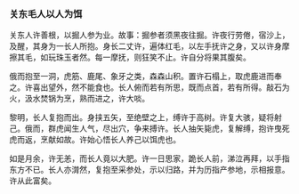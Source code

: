 <script type="text/javascript">
    var head = document.getElementsByTagName('head')[0];
    cssURL = '/public/article_1.css';
    linkTag = document.createElement('link');
    linkTag.href = cssURL;
    linkTag.setAttribute('type','text/css');
    linkTag.setAttribute('rel','stylesheet');
    head.appendChild(linkTag);
</script>
### 关东毛人以人为饵

关东人许善根，以掘人参为业。故事：掘参者须黑夜往掘。许夜行劳倦，宿沙上，及醒，其身为一长人所抱。身长二丈许，遍体红毛，以左手抚许之身，又以许身摩擦其毛，如玩珠玉者然。每一摩抚，则狂笑不止。许自分将果其腹矣。

俄而抱至一洞，虎筋、鹿尾、象牙之类，森森山积。置许石榻上，取虎鹿进而奉之。许喜出望外，然不能食也。长人俯而若有所思，既而点首，若有所得。敲石为火，汲水焚锅为烹，熟而进之，许大啖。

黎明，长人复抱而出。身挟五矢，至绝壁之上，缚许于高树。许复大骇，疑将射己。俄而，群虎闻生人气，尽出穴，争来搏许。长人抽矢毙虎，复解缚，抱许曳死虎而返，烹献如故。许始心悟长人养己以饵虎也。

如是月余，许无恙，而长人竟以大肥。许一日思家，跪长人前，涕泣再拜，以手指东方不已。长人亦潸然，复抱至采参处，示以归路，并为历指产参地，示相报意。许从此富矣。

